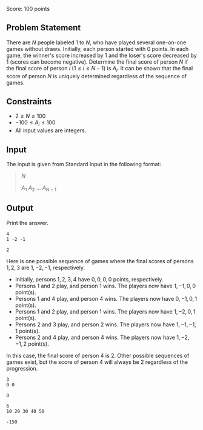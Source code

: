 Score: $100$ points

## Problem Statement

There are $N$ people labeled $1$ to $N$, who have played several one-on-one games without draws. Initially, each person started with $0$ points. In each game, the winner's score increased by $1$ and the loser's score decreased by $1$ (scores can become negative). Determine the final score of person $N$ if the final score of person $i\ (1\leq i\leq N-1)$ is $A_i$. It can be shown that the final score of person $N$ is uniquely determined regardless of the sequence of games.

## Constraints

- $2 \leq N \leq 100$
- $-100 \leq A_i \leq 100$
- All input values are integers.

## Input

The input is given from Standard Input in the following format:

> $N$
> 
> $A_1$ $A_2$ $\ldots$ $A_{N-1}$

## Output

Print the answer.

```input1
4
1 -2 -1
```

```output1
2
```

Here is one possible sequence of games where the final scores of persons $1, 2, 3$ are $1, -2, -1$, respectively.

- Initially, persons $1, 2, 3, 4$ have $0, 0, 0, 0$ points, respectively.
- Persons $1$ and $2$ play, and person $1$ wins. The players now have $1, -1, 0, 0$ point(s).
- Persons $1$ and $4$ play, and person $4$ wins. The players now have $0, -1, 0, 1$ point(s).
- Persons $1$ and $2$ play, and person $1$ wins. The players now have $1, -2, 0, 1$ point(s).
- Persons $2$ and $3$ play, and person $2$ wins. The players now have $1, -1, -1, 1$ point(s).
- Persons $2$ and $4$ play, and person $4$ wins. The players now have $1, -2, -1, 2$ point(s).

In this case, the final score of person $4$ is $2$. Other possible sequences of games exist, but the score of person $4$ will always be $2$ regardless of the progression.

```input2
3
0 0
```

```output2
0
```

```input3
6
10 20 30 40 50
```

```output3
-150
```